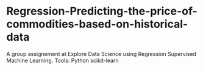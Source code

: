# Regression-Predicting-the-price-of-commodities-based-on-historical-data
A group assignement at Explore Data Science using Regression Supervised Machine Learning. Tools: Python scikit-learn

